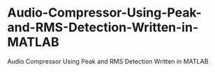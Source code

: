 # Audio-Compressor-Using-Peak-and-RMS-Detection-Written-in-MATLAB
Audio Compressor Using Peak and RMS Detection Written in MATLAB
